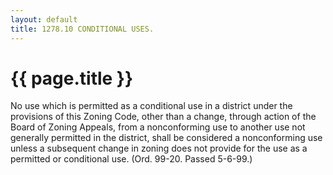 ```yaml
---
layout: default 
title: 1278.10 CONDITIONAL USES.
---
```


{{ page.title }}
================

No use which is permitted as a conditional use in a district under the
provisions of this Zoning Code, other than a change, through action of
the Board of Zoning Appeals, from a nonconforming use to another use not
generally permitted in the district, shall be considered a nonconforming
use unless a subsequent change in zoning does not provide for the use as
a permitted or conditional use. (Ord. 99-20. Passed 5-6-99.)
